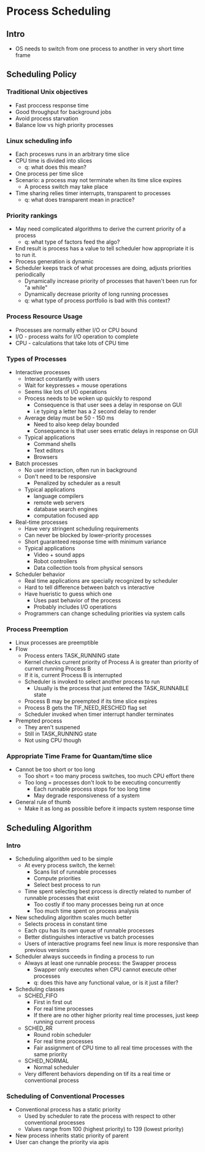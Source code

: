 # Process Scheduling

## Intro
* OS needs to switch from one process to another in very short time frame

## Scheduling Policy

### Traditional Unix objectives
* Fast proccess response time
* Good throughput for background jobs
* Avoid process starvation
* Balance low vs high priority processes
### Linux scheduling info
* Each procesws runs in an arbitrary time slice
* CPU time is divided into slices
    * q: what does this mean?
* One process per time slice
* Scenario: a process may not terminate when its time slice expires
    * A process switch may take place
* Time sharing relies timer interrupts, transparent to processes
    * q: what does transparent mean in practice?
### Priority rankings
* May need complicated algorithms to derive the current priority of a process
    * q: what type of factors feed the algo?
* End result is process has a value to tell scheduler how appropriate it is to run it.
* Process generation is dynamic
* Scheduler keeps track of what processes are doing, adjusts priorities periodically
    * Dynamically increase priority of processes that haven't been run for "a while"
    * Dynamically decrease priority of long running processes
    * q: what type of process portfolio is bad with this context?
### Process Resource Usage
* Processes are normally either I/O or CPU bound
* I/O - process waits for I/O operation to complete
* CPU - calculations that take lots of CPU time

### Types of Processes
* Interactive processes
    * Interact constantly with users
    * Wait for keypresses + mouse operations
    * Seems like lots of I/O operations
    * Process needs to be woken up quickly to respond
        * Consequence is that user sees a delay in response on GUI
        * i.e typing a letter has a 2 second delay to render
    * Average delay must be 50 - 150 ms
        * Need to also keep delay bounded
        * Consequence is that user sees erratic delays in response on GUI
    * Typical applications
        * Command shells
        * Text editors
        * Browsers
* Batch processes
    * No user interaction, often run in background
    * Don't need to be responsive
        * Penalized by scheduler as a result
    * Typical applications
        * language compilers
        * remote web servers
        * database search engines
        * computation focused app
* Real-time processes
    * Have very stringent scheduling requirements
    * Can never be blocked by lower-priority processes
    * Short guaranteed response time with minimum variance
    * Typical applications
        * Video + sound apps
        * Robot controllers
        * Data collection tools from physical sensors
* Scheduler behavior
    * Real time applications are specially recognized by scheduler
    * Hard to tell difference between batch vs interactive
    * Have hueristic to guess which one
        * Uses past behavior of the process
        * Probably includes I/O operations
    * Programmers can change scheduling priorities via system calls

### Process Preemption
* Linux processes are preemptible
* Flow
    * Process enters TASK_RUNNING state
    * Kernel checks current priority of Process A is greater than priority of current running Process B
    * If it is, current Process B is interrupted
    * Scheduler is invoked to select another process to run
        * Usually is the process that just entered the TASK_RUNNABLE state
    * Process B may be preempted if its time slice expires
    * Process B gets the TIF_NEED_RESCHED flag set
    * Scheduler invoked when timer interrupt handler terminates
* Prempted process
    * They aren't suspened
    * Still in TASK_RUNNING state
    * Not using CPU though

### Appropriate Time Frame for Quantam/time slice
* Cannot be too short or too long
    * Too short = too many process switches, too much CPU effort there
    * Too long = processes don't look to be executing concurrently
        * Each runnable process stops for too long time
        * May degrade responsiveness of a system
* General rule of thumb
    * Make it as long as possible before it impacts system response time

## Scheduling Algorithm

### Intro
* Scheduling algorithm ued to be simple
    * At every process switch, the kernel:
        * Scans list of runnable processes
        * Compute priorities
        * Select best process to run
    * Time spent selecting best process is directly related to number of runnable processes that exist
        * Too costly if too many processes being run at once
        * Too much time spent on process analysis
* New scheduling algorithm scales much better
    * Selects process in constant time
    * Each cpu has its own queue of runnable processes
    * Better distinguishes interactive vs batch processes
    * Users of interactive programs feel new linux is more responsive than previous versions
* Scheduler always succeeds in finding a process to run
    * Always at least one runnable process: the Swapper process
        * Swapper only executes when CPU cannot execute other processes
        * q: does this have any functional value, or is it just a filler?
* Scheduling classes
    * SCHED_FIFO
        * First in first out 
        * For real time processes
        * If there are no other higher priority real time processes, just keep running current process
    * SCHED_RR
        * Round robin scheduler
        * For real time processes
        * Fair assignment of CPU time to all real time processes with the same priority
    * SCHED_NORMAL
        * Normal scheduler
    * Very different behaviors depending on tif its a real time or conventional process

### Scheduling of Conventional Processes
* Conventional process has a static priority
    * Used by scheduler to rate the process with respect to other conventional processes
    * Values range from 100 (highest priority) to 139 (lowest priority)
* New process inherits static priority of parent
* User can change the priority via apis

